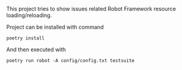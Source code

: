 This project tries to show issues related Robot Framework resource loading/reloading.

Project can be installed with command
```
poetry install
```

And then executed with
```
poetry run robot -A config/config.txt testsuite
```